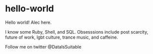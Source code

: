 # hello-world

Hello world! Alec here.

I know some Ruby, Shell, and SQL. Obsesssions include post scarcity, future of work, lgbt culture, trance music, and caffeine.

Follow me on twitter @DataIsSuitable

